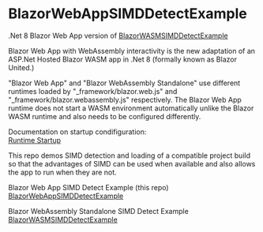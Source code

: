# BlazorWebAppSIMDDetectExample

.Net 8 Blazor Web App version of [BlazorWASMSIMDDetectExample](https://github.com/LostBeard/BlazorWASMSIMDDetectExample)

 Blazor Web App with WebAssembly interactivity is the new adaptation of an ASP.Net Hosted Blazor WASM app in .Net 8 (formally known as Blazor United.)  

 "Blazor Web App" and "Blazor WebAssembly Standalone" use different runtimes loaded by "_framework/blazor.web.js" and "_framework/blazor.webassembly.js" respectively. The Blazor Web App runtime does not start a WASM environment automatically unlike the Blazor WASM runtime and also needs to be configured differently.

 Documentation on startup condifiguration:  
 [Runtime Startup](https://learn.microsoft.com/en-us/aspnet/core/blazor/fundamentals/startup?view=aspnetcore-8.0#load-client-side-boot-resources)

 This repo demos SIMD detection and loading of a compatible project build so that the advantages of SIMD can be used when available and also allows the app to run when they are not.  

 Blazor Web App SIMD Detect Example (this repo)
 [BlazorWebAppSIMDDetectExample](https://github.com/LostBeard/BlazorWebAppSIMDDetectExample)

 Blazor WebAssembly Standalone SIMD Detect Example
 [BlazorWASMSIMDDetectExample](https://github.com/LostBeard/BlazorWASMSIMDDetectExample)
